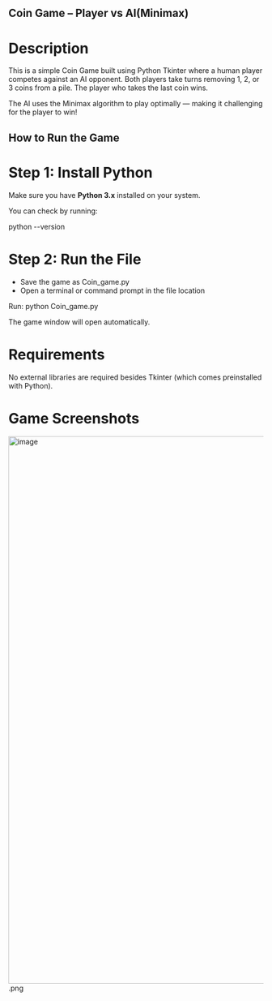 ## Coin Game – Player vs AI(Minimax)
# Description

This is a simple Coin Game built using Python Tkinter where a human player competes against an AI opponent.
Both players take turns removing 1, 2, or 3 coins from a pile. The player who takes the last coin wins.

The AI uses the Minimax algorithm to play optimally — making it challenging for the player to win!

## How to Run the Game
# Step 1: Install Python

Make sure you have **Python 3.x** installed on your system.

You can check by running:

python --version
# Step 2: Run the File

- Save the game as Coin_game.py
- Open a terminal or command prompt in the file location

Run:
python Coin_game.py

The game window will open automatically.
# Requirements

No external libraries are required besides Tkinter (which comes preinstalled with Python).
# Game Screenshots
<img width="1920" height="1080" alt="image" src="https://github.com/user-attachments/assets/0f06abe3-e35d-4427-8bbe-4d98abbc388c" />.png

